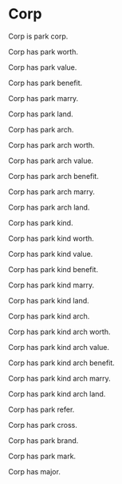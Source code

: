 # Corp

Corp is park corp.

Corp has park worth.

Corp has park value.

Corp has park benefit.

Corp has park marry.

Corp has park land.

Corp has park arch.

Corp has park arch worth.

Corp has park arch value.

Corp has park arch benefit.

Corp has park arch marry.

Corp has park arch land.

Corp has park kind.

Corp has park kind worth.

Corp has park kind value.

Corp has park kind benefit.

Corp has park kind marry.

Corp has park kind land.

Corp has park kind arch.

Corp has park kind arch worth.

Corp has park kind arch value.

Corp has park kind arch benefit.

Corp has park kind arch marry.

Corp has park kind arch land.

Corp has park refer.

Corp has park cross.

Corp has park brand.

Corp has park mark.

Corp has major.